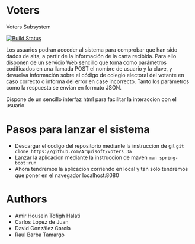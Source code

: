 Voters
======

Voters Subsystem

[![Build Status](https://travis-ci.org/Arquisoft/voters_3a.svg?branch=master)](https://travis-ci.org/Arquisoft/voters_3a)

Los usuarios podran acceder al sistema para comprobar que han sido dados de alta, a partir de la información de la carta recibida. Para ello disponen de un servicio Web sencillo que toma como parámetros codificados en una llamada POST el nombre de usuario y la clave, y devuelva información sobre el código de colegio electoral del votante en caso correcto o informa del error en case incorrecto. Tanto los parámetros como la respuesta se envian en formato JSON.

Dispone de un sencillo interfaz html para facilitar la interaccion con el usuario.

Pasos para lanzar el sistema
=======

* Descargar el codigo del repositorio mediante la instruccion de git ```git clone https://github.com/Arquisoft/voters_3a```
* Lanzar la aplicacion mediante la instruccion de maven ```mvn spring-boot:run```
* Ahora tendremos la aplicacion corriendo en local y tan solo tendremos que poner en el navegador localhost:8080

Authors
=======
* Amir Housein Tofigh Halati
* Carlos Lopez de Juan
* David González García
* Raul Barba Tamargo







